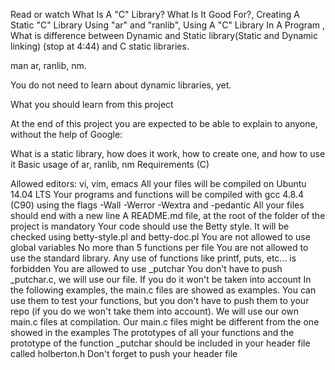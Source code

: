Read or watch What Is A "C" Library? What Is It Good For?, Creating A Static
 "C" Library Using "ar" and "ranlib", Using A "C" Library In A Program , What
 is difference between Dynamic and Static library(Static and Dynamic linking)
 (stop at 4:44) and C static libraries.

man ar, ranlib, nm.

You do not need to learn about dynamic libraries, yet.

What you should learn from this project

At the end of this project you are expected to be able to explain to anyone,
 without the help of Google:

What is a static library, how does it work, how to create one, and how to use it
Basic usage of ar, ranlib, nm
Requirements (C)

Allowed editors: vi, vim, emacs
All your files will be compiled on Ubuntu 14.04 LTS
Your programs and functions will be compiled with gcc 4.8.4 (C90) using the
 flags -Wall -Werror -Wextra and -pedantic
All your files should end with a new line
A README.md file, at the root of the folder of the project is mandatory
Your code should use the Betty style. It will be checked using betty-style.pl
 and betty-doc.pl
You are not allowed to use global variables
No more than 5 functions per file
You are not allowed to use the standard library. Any use of functions like
 printf, puts, etc... is forbidden
You are allowed to use _putchar
You don't have to push _putchar.c, we will use our file. If you do it won't be
 taken into account
In the following examples, the main.c files are showed as examples. You can use
 them to test your functions, but you don't have to push them to your repo (if
 you do we won't take them into account). We will use our own main.c files at
 compilation. Our main.c files might be different from the one showed in the
 examples
The prototypes of all your functions and the prototype of the function _putchar
 should be included in your header file called holberton.h
Don't forget to push your header file